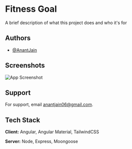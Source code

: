 
# Fitness Goal

A brief description of what this project does and who it's for


## Authors

- [@AnantJain](https://www.github.com/MeanFitnessGoals)


## Screenshots

![App Screenshot](https://via.placeholder.com/468x300?text=App+Screenshot+Here)


## Support

For support, email anantjain06@gmail.com.


## Tech Stack

**Client:** Angular, Angular Material, TailwindCSS

**Server:** Node, Express, Moongoose


